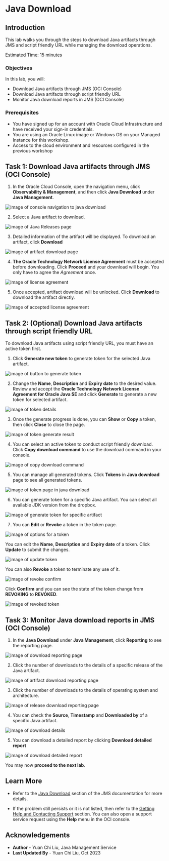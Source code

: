 # Java Download

## Introduction

This lab walks you through the steps to download Java artifacts through JMS and script friendly URL while managing the download operations.

Estimated Time: 15 minutes

### Objectives

In this lab, you will:

* Download Java artifacts through JMS (OCI Console)
* Download Java artifacts through script friendly URL
* Monitor Java download reports in JMS (OCI Console)

### Prerequisites

* You have signed up for an account with Oracle Cloud Infrastructure and have received your sign-in credentials. 
* You are using an Oracle Linux image or Windows OS on your Managed Instance for this workshop. 
* Access to the cloud environment and resources configured in the previous workshop

## Task 1: Download Java artifacts through JMS (OCI Console)

1. In the Oracle Cloud Console, open the navigation menu, click **Observability & Management**, and then click **Java Download** under **Java Management**.

  ![image of console navigation to java download](images/console-navigation-java-download.png)

2. Select a Java artifact to download.

  ![image of Java Releases page](images/java-releases-page.png)

3. Detailed information of the artifact will be displayed. To download an artifact, click **Download**

  ![image of artifact download page](images/artifact-download-page.png)

4. **The Oracle Technology Network License Agreement** must be accepted before downloading. Click **Proceed** and your download will begin. You only have to agree the _Agreement_ once.

  ![image of license agreement](images/oracle-license-agreement.png)
  
5. Once accepted, artifact download will be unlocked. Click **Download** to download the artifact directly.

  ![image of accepted license agreement](images/accepted-oracle-license-agreement.png)

## Task 2: (Optional) Download Java artifacts through script friendly URL

To download Java artifacts using script friendly URL, you must have an active token first.

1. Click **Generate new token** to generate token for the selected Java artifact.

  ![image of button to generate token](images/button-to-generate-token.png)
  
2. Change the **Name**, **Description** and **Expiry date** to the desired value. Review and accept the **Oracle Technology Network License Agreement for Oracle Java SE** and click **Generate** to generate a new token for selected artifact.

  ![image of token details](images/generate-token.png)
  
3. Once the generate progress is done, you can **Show** or **Copy** a token, then click **Close** to close the page.

  ![image of token generate result](images/generate-token-result.png)
  
4. You can select an active token to conduct script friendly download. Click **Copy download command** to use the download command in your console.

  ![image of copy download command](images/copy-download-command.png)
  
5. You can manage all generated tokens. Click **Tokens** in **Java download** page to see all generated tokens.

  ![image of token page in java download](images/tokens-page.png)

6. You can generate token for a specific Java artifact. You can select all available JDK version from the dropbox.

  ![image of generate token for specific artifact](images/generate-token-for-specific-artifact.png)

7. You can **Edit** or **Revoke** a token in the token page.

  ![image of options for a token](images/options-for-token.png)
  
You can edit the **Name**, **Description** and **Expiry date** of a token. Click **Update** to submit the changes.

  ![image of update token](images/update-token.png)
  
You can also **Revoke** a token to terminate any use of it. 

  ![image of revoke confirm](images/confirm-token-revoke.png)

Click **Confirm** and you can see the state of the token change from **REVOKING** to **REVOKED**.

  ![image of revoked token](images/revoked-token.png)
  
## Task 3: Monitor Java download reports in JMS (OCI Console)

1. In the **Java Download** under **Java Management**, click **Reporting** to see the reporting page.

  ![image of download reporting page](images/reporting-page.png)

2. Click the number of downloads to the details of a specific release of the Java artifact.

  ![image of artifact download reporting page](images/reporting-by-release.png)

3. Click the number of downloads to the details of operating system and architecture.

 ![image of release download reporting page](images/reporting-by-os.png)

4. You can check the **Source**, **Timestamp** and **Downloaded by** of a specific Java artifact.

  ![image of download details](images/reporting-details.png)
  
5. You can download a detailed report by clicking **Download detailed report**

  ![image of download detailed report](images/report-download.png)

You may now **proceed to the next lab**.

## Learn More

* Refer to the [Java Download](https://docs.oracle.com/en-us/iaas/jms/doc/java-download.html) section of the JMS documentation for more details.

* If the problem still persists or it is not listed, then refer to the [Getting Help and Contacting Support](https://docs.oracle.com/en-us/iaas/Content/GSG/Tasks/contactingsupport.htm) section. You can also open a support service request using the **Help** menu in the OCI console.

## Acknowledgements

* **Author** - Yuan Chi Liu, Java Management Service
* **Last Updated By** - Yuan Chi Liu, Oct 2023

